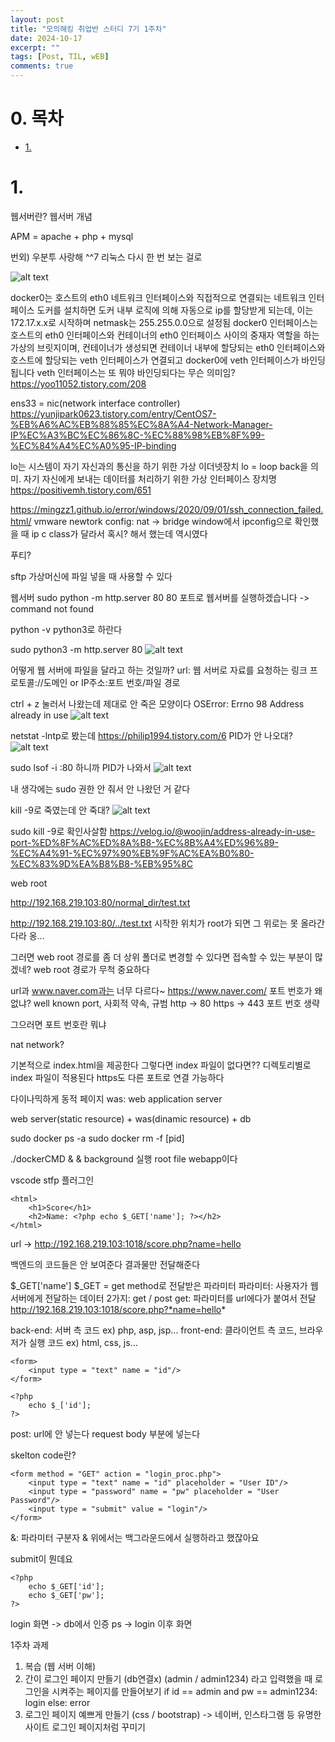 ```yaml
---
layout: post
title: "모의해킹 취업반 스터디 7기 1주차"
date: 2024-10-17
excerpt: ""
tags: [Post, TIL, wEB]
comments: true
---
```

<style>
    .pink {
        color: #FF6689;
    }

    .skyblue {
        color: #6666FF;
    }

    acronym {
        color: #6666FF;
        text-decoration-line: none;
    }

    table, th, td {
        border: 1px solid black;
        text-align: left;
        /*left, center, right*/
        vertical-align: middle;
        /* top, middle, bottom */
    }
</style>

# 0. 목차
* [1. ](#)

# 1. 
웹서버란?
웹서버 개념

APM = apache + php + mysql


번외) 우분투 사랑해 ^^7
리눅스 다시 한 번 보는 걸로

![alt text](2024-10-17-1.png)

docker0는 호스트의 eth0 네트워크 인터페이스와 직접적으로 연결되는 네트워크 인터페이스
도커를 설치하면 도커 내부 로직에 의해 자동으로 ip를 할당받게 되는데, 이는 172.17.x.x로 시작하며 netmask는 255.255.0.0으로 설정됨
docker0 인터페이스는 호스트의 eth0 인터페이스와 컨테이너의 eth0 인터페이스 사이의 중재자 역할을 하는 가상의 브릿지이며, 컨테이너가 생성되면 컨테이너 내부에 할당되는 eth0 인터페이스와 호스트에 할당되는 veth 인터페이스가 연결되고 docker0에 veth 인터페이스가 바인딩됩니다
veth 인터페이스는 또 뭐야
바인딩되다는 무슨 의미임?
https://yoo11052.tistory.com/208

ens33 = nic(network interface controller)
https://yunjipark0623.tistory.com/entry/CentOS7-%EB%A6%AC%EB%88%85%EC%8A%A4-Network-Manager-IP%EC%A3%BC%EC%86%8C-%EC%88%98%EB%8F%99-%EC%84%A4%EC%A0%95-IP-binding

lo는 시스템이 자기 자신과의 통신을 하기 위한 가상 이더넷장치
lo = loop back을 의미. 자기 자신에게 보내는 데이터를 처리하기 위한 가상 인터페이스 장치명
https://positivemh.tistory.com/651

https://mingzz1.github.io/error/windows/2020/09/01/ssh_connection_failed.html/
vmware newtork config: nat -> bridge
window에서 ipconfig으로 확인했을 때 ip c class가 달라서 혹시? 해서 했는데 역시였다

푸티?

sftp
가상머신에 파일 넣을 때 사용할 수 있다

웹서버
sudo python -m http.server 80
80 포트로 웹서버를 실행하겠습니다
-> command not found

python -v
python3로 하란다

sudo python3 -m http.server 80
![alt text](2024-10-17-2.png)

어떻게 웹 서버에 파일을 달라고 하는 것일까?
url: 웹 서버로 자료를 요청하는 링크
프로토콜://도메인 or IP주소:포트 번호/파일 경로

ctrl + z 눌러서 나왔는데 제대로 안 죽은 모양이다
OSError: Errno 98 Address already in use
![alt text](2024-10-17-3.png)

netstat -lntp로 봤는데
https://philip1994.tistory.com/6
PID가 안 나오대?
![alt text](2024-10-17-4.png)

sudo lsof -i :80 하니까 PID가 나와서
![alt text](2024-10-17-5.png)

내 생각에는 sudo 권한 안 줘서 안 나왔던 거 같다

kill -9로 죽였는데 안 죽대?
![alt text](2024-10-17-6.png)

sudo kill -9로 확인사살함
https://velog.io/@woojin/address-already-in-use-port-%ED%8F%AC%ED%8A%B8-%EC%8B%A4%ED%96%89-%EC%A4%91-%EC%97%90%EB%9F%AC%EA%B0%80-%EC%83%9D%EA%B8%B8-%EB%95%8C

web root

http://192.168.219.103:80/normal_dir/test.txt

http://192.168.219.103:80/../test.txt
시작한 위치가 root가 되면 그 위로는 못 올라간다라 옹...

그러면 web root 경로를 좀 더 상위 폴더로 변경할 수 있다면 접속할 수 있는 부분이 많겠네?
web root 경로가 무척 중요하다

url과 www.naver.com과는 너무 다르다~
https://www.naver.com/
포트 번호가 왜 없냐?
well known port, 사회적 약속, 규범
http -> 80
https -> 443
포트 번호 생략

그으러면 포트 번호란 뭐냐

nat network?

기본적으로 index.html을 제공한다
그렇다면 index 파일이 없다면??
디렉토리별로 index 파일이 적용된다
https도 다른 포트로 연결 가능하다

다이나믹하게
동적 페이지
was: web application server

web server(static resource) + was(dinamic resource) + db

sudo docker ps -a
sudo docker rm -f [pid]

./dockerCMD &
& background 실행
root file webapp이다

vscode stfp 플러그인

```
<html>
    <h1>Score</h1>
    <h2>Name: <?php echo $_GET['name']; ?></h2>
</html>
```

url
-> http://192.168.219.103:1018/score.php?name=hello

백엔드의 코드들은 안 보여준다
결과물만 전달해준다

$_GET['name']
$_GET = get method로 전달받은 파라미터
파라미터: 사용자가 웹서버에게 전달하는 데이터
2가지: get / post
get: 파라미터를 url에다가 붙여서 전달
http://192.168.219.103:1018/score.php?*name=hello*

back-end: 서버 측 코드 ex) php, asp, jsp...
front-end: 클라이언트 측 코드, 브라우저가 실행 코드 ex) html, css, js...

```
<form>
    <input type = "text" name = "id"/>
</form>

<?php
    echo $_['id'];
?>
```

post: url에 안 넣는다
request body 부분에 넣는다

skelton code란?

```
<form method = "GET" action = "login_proc.php">
    <input type = "text" name = "id" placeholder = "User ID"/>
    <input type = "password" name = "pw" placeholder = "User Password"/>
    <input type = "submit" value = "login"/>
</form>
```

&: 파라미터 구분자
& 위에서는 백그라운드에서 실행하라고 했잖아요

submit이 뭔데요

```
<?php
    echo $_GET['id'];
    echo $_GET['pw'];
?>
```

login 화면 -> db에서 인증 ps -> login 이후 화면

1주차 과제
1. 복습 (웹 서버 이해)
2. 간이 로그인 페이지 만들기 (db연결x)
(admin / admin1234) 라고 입력했을 때 로그인을 시켜주는 페이지를 만들어보기
if id == admin and pw == admin1234:
    login
else:
    error
3. 로그인 페이지 예쁘게 만들기 (css / bootstrap)
-> 네이버, 인스타그램 등 유명한 사이트 로그인 페이지처럼 꾸미기